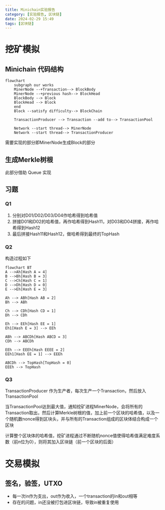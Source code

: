 ```yaml
---
title: Minichain实验报告
category: [实验报告, 区块链]
date: 2024-02-29 15:49
tags: [区块链]
---
```


# 挖矿模拟

## Minichain 代码结构

```mermaid
flowchart
    subgraph our works
    MinerNode --+Transaction--> BlockBody
    MinerNode --+previous hash--> BlockHead
    BlockBody --> Block
    BlockHead --> Block
    end
    Block --satisfy difficulty--> BlockChain

    TransactionProducer --> Transaction --add to--> TransactionPool

    Network --start thread--> MinerNode
    Network --start thread--> TransactionProducer
```

需要实现的部分即MinerNode生成Block的部分

## 生成Merkle树根

此部分借助 Queue 实现

## 习题

### Q1

1. 分别对D01/D02/D03/D04作哈希得到哈希值
2. 拼接D01和D02的哈希值，再作哈希得到Hash11，对D03和D04拼接，再作哈希得到Hash12
3. 最后拼接Hash11和Hash12，做哈希得到最终的TopHash

### Q2

构造过程如下

```mermaid
flowchart BT
A -->Ah[Hash A = 4]
B -->Bh[Hash B = 3]
C -->Ch[Hash C = 1]
D -->Dh[Hash D = 0]
E -->Eh[Hash E = 3]

Ah --> ABh[Hash AB = 2]
Bh --> ABh

Ch --> CDh[Hash CD = 1]
Dh --> CDh

Eh --> EEh[Hash EE = 1]
Eh1[Hash E = 3] --> EEh

ABh --> ABCDh[Hash ABCD = 3]
CDh --> ABCDh

EEh --> EEEh[Hash EEEE = 2]
EEh1[Hash EE = 1] --> EEEh

ABCDh --> TopHash[TopHash = 0]
EEEh --> TopHash
```

### Q3

TransactionProducer 作为生产者，每次生产一个Transaction，然后放入TransactionPool

当TransactionPool达到最大值，通知挖矿进程MinerNode，会将所有的Transaction取出，然后计算Merkle树根的值，加上前一个区块的哈希值，以及一个随机数nonce得到区块头，并与所有的Transaction组成的区块体结合构成一个区块

计算整个区块体的哈希值，挖矿进程通过不断随机nonce值使得哈希值满足难度系数（前n位为0），则将其加入区块链（前一个区块的后面）

# 交易模拟

## 签名，验签，UTXO

- 每一次in作为支出，out作为收入，一个transaction的in和out相等
- 存在的问题，in还没被打包进区块链，导致in被重复使用
